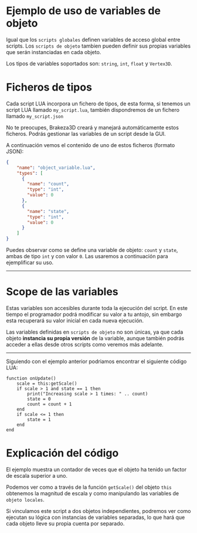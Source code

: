 # Ejemplo de uso de variables de objeto

Igual que los `scripts globales` definen variables de acceso global entre scripts. Los `scripts de objeto`
tambien pueden definir sus propias variables que serán instanciadas en cada objeto.

Los tipos de variables soportados son: `string`, `int`, `float` y `Vertex3D`.

# Ficheros de tipos

Cada script LUA incorpora un fichero de tipos, de esta forma, si tenemos un script LUA llamado `my_script.lua`, también dispondremos de un fichero llamado `my_script.json`

No te preocupes, Brakeza3D creará y manejará automáticamente estos ficheros. Podrás gestionar las variables de un script desde la GUI.

A continuación vemos el contenido de uno de estos ficheros (formato JSON):

```json
{
	"name":	"object_variable.lua",
	"types": [
      {
        "name":	"count",
        "type":	"int",
        "value": 0
      },
      {
        "name":	"state",
        "type":	"int",
        "value": 0
      }
    ]
}

```

Puedes observar como se define una variable de objeto: `count` y `state`, ambas de tipo `int` y con valor `0`. Las usaremos a continuación para ejemplificar su uso.

---

# Scope de las variables

Estas variables son accesibles durante toda la ejecución del script. En este tiempo el programador podrá modificar su valor a tu antojo, sin embargo esta recuperará su valor inicial en cada nueva ejecución.

Las variables definidas en `scripts de objeto` no son únicas, ya que cada objeto **instancia su propia versión** de la variable, aunque también podrás acceder a ellas desde otros scripts como veremos más adelante.

---

Siguiendo con el ejemplo anterior podriamos encontrar el siguiente código LUA:

```
function onUpdate()
    scale = this:getScale()
    if scale > 1 and state == 1 then
        print("Increasing scale > 1 times: " .. count)
        state = 0
        count = count + 1
    end
    if scale <= 1 then
        state = 1
    end
end

```

# Explicación del código

El ejemplo muestra un contador de veces que el objeto ha tenido un factor de escala superior a uno.

Podemos ver como a través de la función `getScale()` del objeto `this` obtenemos la magnitud de escala y como manipulando
las variables de `objeto locales`.

Si vinculamos este script a dos objetos independientes, podremos ver como ejecutan su lógica con instancias de variables separadas, lo que hará
que cada objeto lleve su propia cuenta por separado.

